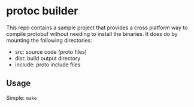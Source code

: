# protoc builder

This repo contains a sample project that provides a cross platform way to compile
protobuf without needing to install the binaries.  It does do by mounting the 
following directories:

- src: 		source code (proto files)
- dist: 	build output directory
- include:	proto include files

## Usage

Simple: `make`

